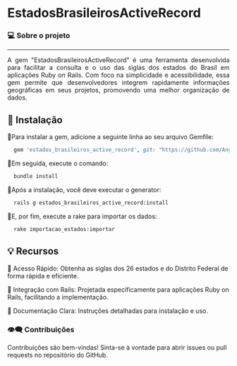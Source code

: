 # EstadosBrasileirosActiveRecord


### 💻 Sobre o projeto
---

<div align="justify">
A gem "EstadosBrasileirosActiveRecord" é uma ferramenta desenvolvida para facilitar a consulta e o uso das siglas dos estados do Brasil em aplicações Ruby on Rails. Com foco na simplicidade e acessibilidade, essa gem permite que desenvolvedores integrem rapidamente informações geográficas em seus projetos, promovendo uma melhor organização de dados.
</div>

## 🚀 Instalação

 🔹Para instalar a gem, adicione a seguinte linha ao seu arquivo Gemfile: 

```ruby
  gem 'estados_brasileiros_active_record', git: "https://github.com/AngeloSouza1/estado-brasileiros-gem.git"
```

🔹Em seguida, execute o comando:

```sh
  bundle install
```

🔹Após a instalação, você deve executar o generator:

```sh
  rails g estados_brasileiros_active_record:install
```

 🔹E, por fim, execute a rake para importar os dados: 

```sh
  rake importacao_estados:importar
```  

## 💡 Recursos

  🔹 Acesso Rápido: Obtenha as siglas dos 26 estados e do Distrito Federal de forma rápida e eficiente.
    
  🔹 Integração com Rails: Projetada especificamente para aplicações Ruby on Rails, facilitando a implementação.
    
  🔹 Documentação Clara: Instruções detalhadas para instalação e uso.


### 👁️‍🗨️ Contribuições

Contribuições são bem-vindas! Sinta-se à vontade para abrir issues ou pull requests no repositório do GitHub.